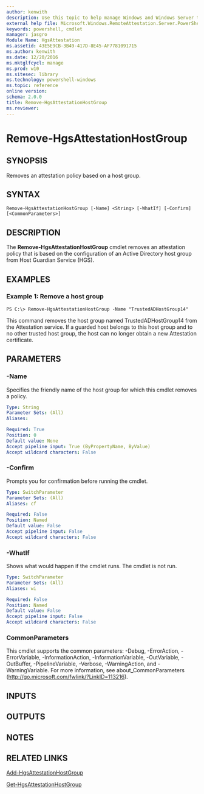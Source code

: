 ```yaml
---
author: kenwith
description: Use this topic to help manage Windows and Windows Server technologies with Windows PowerShell.
external help file: Microsoft.Windows.RemoteAttestation.Server.PowerShell.dll-Help.xml
keywords: powershell, cmdlet
manager: jasgro
Module Name: HgsAttestation
ms.assetid: 43E5E9CB-3B49-417D-8E45-AF7781091715
ms.author: kenwith
ms.date: 12/20/2016
ms.mktglfcycl: manage
ms.prod: w10
ms.sitesec: library
ms.technology: powershell-windows
ms.topic: reference
online version: 
schema: 2.0.0
title: Remove-HgsAttestationHostGroup
ms.reviewer:
---
```


# Remove-HgsAttestationHostGroup

## SYNOPSIS
Removes an attestation policy based on a host group.

## SYNTAX

```
Remove-HgsAttestationHostGroup [-Name] <String> [-WhatIf] [-Confirm] [<CommonParameters>]
```

## DESCRIPTION
The **Remove-HgsAttestationHostGroup** cmdlet removes an attestation policy that is based on the configuration of an Active Directory host group from Host Guardian Service (HGS).

## EXAMPLES

### Example 1: Remove a host group
```
PS C:\> Remove-HgsAttestationHostGroup -Name "TrustedADHostGroup14"
```

This command removes the host group named TrustedADHostGroup14 from the Attestation service.
If a guarded host belongs to this host group and to no other trusted host group, the host can no longer obtain a new Attestation certificate.

## PARAMETERS

### -Name
Specifies the friendly name of the host group for which this cmdlet removes a policy.

```yaml
Type: String
Parameter Sets: (All)
Aliases: 

Required: True
Position: 0
Default value: None
Accept pipeline input: True (ByPropertyName, ByValue)
Accept wildcard characters: False
```

### -Confirm
Prompts you for confirmation before running the cmdlet.

```yaml
Type: SwitchParameter
Parameter Sets: (All)
Aliases: cf

Required: False
Position: Named
Default value: False
Accept pipeline input: False
Accept wildcard characters: False
```

### -WhatIf
Shows what would happen if the cmdlet runs.
The cmdlet is not run.

```yaml
Type: SwitchParameter
Parameter Sets: (All)
Aliases: wi

Required: False
Position: Named
Default value: False
Accept pipeline input: False
Accept wildcard characters: False
```

### CommonParameters
This cmdlet supports the common parameters: -Debug, -ErrorAction, -ErrorVariable, -InformationAction, -InformationVariable, -OutVariable, -OutBuffer, -PipelineVariable, -Verbose, -WarningAction, and -WarningVariable. For more information, see about_CommonParameters (http://go.microsoft.com/fwlink/?LinkID=113216).

## INPUTS

## OUTPUTS

## NOTES

## RELATED LINKS

[Add-HgsAttestationHostGroup](./Add-HgsAttestationHostGroup.md)

[Get-HgsAttestationHostGroup](./Get-HgsAttestationHostGroup.md)
